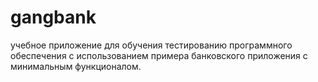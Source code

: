 # gangbank
 учебное приложение для обучения тестированию программного обеспечения с использованием примера банковского приложения с минимальным функционалом.
